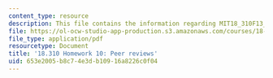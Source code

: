 ```yaml
---
content_type: resource
description: This file contains the information regarding MIT18_310F13_Homework10.
file: https://ol-ocw-studio-app-production.s3.amazonaws.com/courses/18-310-principles-of-discrete-applied-mathematics-fall-2013/653e2005b8c74e3db10916a8226c0f04_MIT18_310F13_Homework10.pdf
file_type: application/pdf
resourcetype: Document
title: '18.310 Homework 10: Peer reviews'
uid: 653e2005-b8c7-4e3d-b109-16a8226c0f04
---
```

